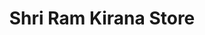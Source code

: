 ---
title: "Shri  Ram Kirana Store"
url: /bamohri-rengua/shri-ram-kirana-store/
shop: supermarket
---